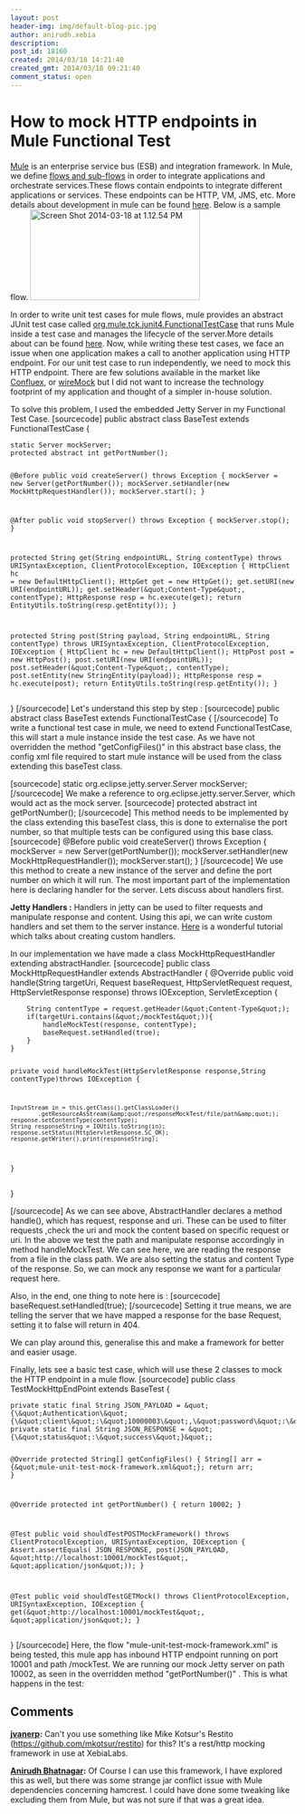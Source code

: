 ```yaml
---
layout: post
header-img: img/default-blog-pic.jpg
author: anirudh.xebia
description: 
post_id: 18160
created: 2014/03/18 14:21:40
created_gmt: 2014/03/18 09:21:40
comment_status: open
---
```


# How to mock HTTP endpoints in Mule Functional Test

<p><a href="http://www.mulesoft.org/what-mule-esb">Mule</a> is an enterprise service bus (ESB) and integration framework. In Mule, we define <a href="http://www.mulesoft.org/documentation/display/current/Flows+and+Subflows">flows and sub-flows</a> in order to integrate applications and orchestrate services.These flows contain endpoints to integrate different applications or services. These endpoints can be HTTP, VM, JMS, etc. More details about development in mule can be found <a href="http://www.mulesoft.org/documentation/display/current/Mule+User+Guide">here</a>. Below is a sample flow.
<a href="http://xebee.xebia.in/wp-content/uploads/2014/03/Screen-Shot-2014-03-18-at-1.12.54-PM.png"><img src="http://xebee.xebia.in/wp-content/uploads/2014/03/Screen-Shot-2014-03-18-at-1.12.54-PM-300x160.png" alt="Screen Shot 2014-03-18 at 1.12.54 PM" width="300" height="160" class="aligncenter size-medium wp-image-18167" /></a></p>
<p>In order to write unit test cases for mule flows, mule provides an abstract JUnit test case called <a href="http://www.mulesoft.org/docs/site/current3/apidocs/org/mule/tck/junit4/FunctionalTestCase.html">org.mule.tck.junit4.FunctionalTestCase</a> that runs Mule inside a test case and manages the lifecycle of the server.More details about can be found <a href="http://www.mulesoft.org/documentation/display/current/Functional+Testing">here</a>.
<!--more-->
Now, while writing these test cases, we face an issue when one application makes a call to another application using HTTP endpoint. For our unit test case to run independently, we need to mock this HTTP endpoint. There are few solutions available in the market like <a href="http://confluex.com">Confluex</a>, or <a href="http://wiremock.org">wireMock</a> but I did not want to increase the technology footprint of my application and thought of a simpler in-house solution.</p>
<p>To solve this problem, I used the embedded Jetty Server in my Functional Test Case.
[sourcecode]
public abstract class BaseTest extends FunctionalTestCase {</p>
<pre><code>static Server mockServer;
protected abstract int getPortNumber();

@Before
public void createServer() throws Exception {
    mockServer = new Server(getPortNumber());
    mockServer.setHandler(new MockHttpRequestHandler());
    mockServer.start();
}

@After
public void stopServer() throws Exception {
    mockServer.stop();
}

protected String get(String endpointURL, String contentType)
        throws URISyntaxException, ClientProtocolException, IOException {
    HttpClient hc = new DefaultHttpClient();
    HttpGet get = new HttpGet();
    get.setURI(new URI(endpointURL));
    get.setHeader(&amp;quot;Content-Type&amp;quot;, contentType);
    HttpResponse resp = hc.execute(get);
    return EntityUtils.toString(resp.getEntity());
}

protected String post(String payload, String endpointURL, String contentType)
        throws URISyntaxException, ClientProtocolException, IOException {
    HttpClient hc = new DefaultHttpClient();
    HttpPost post = new HttpPost();
    post.setURI(new URI(endpointURL));
    post.setHeader(&amp;quot;Content-Type&amp;quot;, contentType);
    post.setEntity(new StringEntity(payload));
    HttpResponse resp = hc.execute(post);
    return EntityUtils.toString(resp.getEntity());
}
</code></pre>
<p>}
[/sourcecode]
Let's understand this step by step :
[sourcecode]
public abstract class BaseTest extends FunctionalTestCase {
[/sourcecode]
To write a functional test case in mule, we need to extend FunctionalTestCase, this will start a mule instance inside the test case. As we have not overridden the method "getConfigFiles()" in this abstract base class, the config xml file required to start mule instance will be used from the class extending this baseTest class.</p>
<p>[sourcecode]
        static org.eclipse.jetty.server.Server mockServer;
[/sourcecode]
We make a reference to org.eclipse.jetty.server.Server, which would act as the mock server.
[sourcecode]
    protected abstract int getPortNumber();
[/sourcecode]
This method needs to be implemented by the class extending this baseTest class, this is done to externalise the port number, so that multiple tests can be configured using this base class.
[sourcecode]
    @Before
    public void createServer() throws Exception {
        mockServer = new Server(getPortNumber());
        mockServer.setHandler(new MockHttpRequestHandler());
        mockServer.start();
    }
[/sourcecode]
We use this method to create a new instance of the server and define the port number on which it will run.
The most important part of the implementation here is declaring handler for the server.
Lets discuss about handlers first.</p>
<p><strong>Jetty Handlers :</strong> Handlers in jetty can be used to filter requests and manipulate response and content. Using this api, we can write custom handlers and set them to the server instance.
<a href="http://www.eclipse.org/jetty/documentation/current/writing-custom-handlers.html">Here</a> is a wonderful tutorial which talks about creating custom handlers.</p>
<p>In our implementation we have made a class MockHttpRequestHandler extending abstractHandler.
[sourcecode]
public class MockHttpRequestHandler extends AbstractHandler {
@Override
    public void handle(String targetUri, Request baseRequest,
            HttpServletRequest request, HttpServletResponse response)
            throws IOException, ServletException {</p>
<pre><code>    String contentType = request.getHeader(&amp;quot;Content-Type&amp;quot;);
    if(targetUri.contains(&amp;quot;/mockTest&amp;quot;)){
        handleMockTest(response, contentType);
        baseRequest.setHandled(true);
    }
}

private void handleMockTest(HttpServletResponse response,String contentType)throws IOException  {

    InputStream in = this.getClass().getClassLoader()
            .getResourceAsStream(&amp;quot;/responseMockTest/file/path&amp;quot;);
    response.setContentType(contentType);
    String responseString = IOUtils.toString(in);
    response.setStatus(HttpServletResponse.SC_OK);
    response.getWriter().print(responseString);

}
</code></pre>
<p>}</p>
<p>[/sourcecode]
As we can see above, AbstractHandler declares a method handle(), which has request, response and uri. These can be used to filter requests ,check the uri and mock the content based on specific request or uri.
In the above we test the path and manipulate response accordingly in method handleMockTest.
We can see here, we are reading the response from a file in the class path. We are also setting the status and content Type of the response.
So, we can mock any response we want for a particular request here.</p>
<p>Also, in the end, one thing to note here is :
[sourcecode]
baseRequest.setHandled(true);
[/sourcecode]
Setting it true means, we are telling the server that we have mapped a response for the base Request, setting it to false will return in 404.</p>
<p>We can play around this, generalise this and make a framework for better and easier usage.</p>
<p>Finally, lets see a basic test case, which will use these 2 classes to mock the HTTP endpoint in a mule flow.
[sourcecode]
public class TestMockHttpEndPoint extends BaseTest {</p>
<pre><code>private static final String JSON_PAYLOAD = &amp;quot;{\&amp;quot;Authentication\&amp;quot;{\&amp;quot;client\&amp;quot;:\&amp;quot;10000003\&amp;quot;,\&amp;quot;password\&amp;quot;:\&amp;quot;qbgNqpzQBwB3DfAP\&amp;quot;}}&amp;quot;;
private static final String JSON_RESPONSE = &amp;quot;{\&amp;quot;status&amp;quot;:\&amp;quot;success\&amp;quot;}&amp;quot;;

@Override
protected String[] getConfigFiles() {
    String[] arr = {&amp;quot;mule-unit-test-mock-framework.xml&amp;quot;};
    return arr;
}

@Override
protected int getPortNumber() {
    return 10002;
}

@Test
public void shouldTestPOSTMockFramework() throws ClientProtocolException,
        URISyntaxException, IOException {
    Assert.assertEquals(
            JSON_RESPONSE,
            post(JSON_PAYLOAD, &amp;quot;http://localhost:10001/mockTest&amp;quot;,
                    &amp;quot;application/json&amp;quot;));
}

@Test
public void shouldTestGETMock() throws ClientProtocolException,
        URISyntaxException, IOException {
    get(&amp;quot;http://localhost:10001/mockTest&amp;quot;, &amp;quot;application/json&amp;quot;);
}
</code></pre>
<p>}
[/sourcecode]
Here, the flow "mule-unit-test-mock-framework.xml" is being tested, this mule app has inbound HTTP endpoint running on port 10001 and path /mockTest.
We are running our mock Jetty server on path 10002, as seen in the overridden method "getPortNumber()" .
This is what happens in the test: </p>

## Comments

**[jvanerp](#9470 "2014-03-18 15:11:56"):** Can't you use something like Mike Kotsur's Restito (https://github.com/mkotsur/restito) for this? It's a rest/http mocking framework in use at XebiaLabs.

**[Anirudh Bhatnagar](#9471 "2014-03-18 15:15:23"):** Of Course I can use this framework, I have explored this as well, but there was some strange jar conflict issue with Mule dependencies concerning hamcrest. I could have done some tweaking like excluding them from Mule, but was not sure if that was a great idea.

